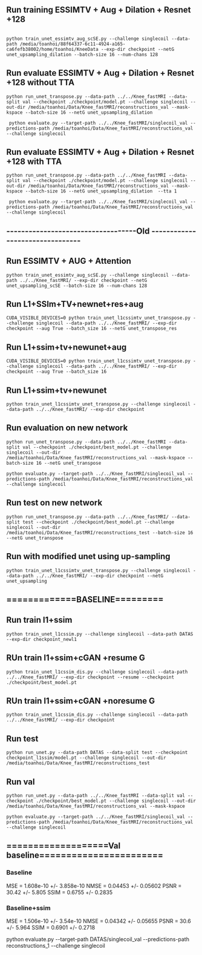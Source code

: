 ## Run training ESSIMTV + Aug + Dilation + Resnet +128
```

python train_unet_essimtv_aug_scSE.py --challenge singlecoil --data-path /media/toanhoi/88f64337-6c11-4924-a165-ca6fefb38002/home/toanhoi/KneeData --exp-dir checkpoint --netG unet_upsampling_dilation --batch-size 16 --num-chans 128

```
## Run evaluate ESSIMTV + Aug + Dilation + Resnet +128 without TTA
```
python run_unet_transpose.py --data-path ../../Knee_fastMRI --data-split val --checkpoint ./checkpoint/model.pt --challenge singlecoil --out-dir /media/toanhoi/Data/Knee_fastMRI/reconstructions_val --mask-kspace --batch-size 16 --netG unet_upsampling_dilation 
```
```
 python evaluate.py --target-path ../../Knee_fastMRI/singlecoil_val --predictions-path /media/toanhoi/Data/Knee_fastMRI/reconstructions_val --challenge singlecoil

```

## Run evaluate ESSIMTV + Aug + Dilation + Resnet +128 with TTA

```
python run_unet_transpose.py --data-path ../../Knee_fastMRI --data-split val --checkpoint ./checkpoint/model.pt --challenge singlecoil --out-dir /media/toanhoi/Data/Knee_fastMRI/reconstructions_val --mask-kspace --batch-size 16 --netG unet_upsampling_dilation  --tta 1
```
```
 python evaluate.py --target-path ../../Knee_fastMRI/singlecoil_val --predictions-path /media/toanhoi/Data/Knee_fastMRI/reconstructions_val --challenge singlecoil

```

## -----------------------------------Old --------------------------------


## Run ESSIMTV + AUG + Attention
```
python train_unet_essimtv_aug_scSE.py --challenge singlecoil --data-path ../../Knee_fastMRI/ --exp-dir checkpoint --netG unet_upsampling_scSE --batch-size 16 --num-chans 128
```

## Run L1+SSIm+TV+newnet+res+aug
```
CUDA_VISIBLE_DEVICES=0 python train_unet_l1cssimtv_unet_transpose.py --challenge singlecoil --data-path ../../Knee_fastMRI/ --exp-dir checkpoint --aug True --batch_size 16 --netG unet_transpose_res
```
## Run L1+ssim+tv+newunet+aug
```
CUDA_VISIBLE_DEVICES=0 python train_unet_l1cssimtv_unet_transpose.py --challenge singlecoil --data-path ../../Knee_fastMRI/ --exp-dir checkpoint --aug True --batch_size 16
```

## Run L1+ssim+tv+newunet
```
python train_unet_l1cssimtv_unet_transpose.py --challenge singlecoil --data-path ../../Knee_fastMRI/ --exp-dir checkpoint
```

## Run evaluation on new network
```
python run_unet_transpose.py --data-path ../../Knee_fastMRI --data-split val --checkpoint ./checkpoint/best_model.pt --challenge singlecoil --out-dir /media/toanhoi/Data/Knee_fastMRI/reconstructions_val --mask-kspace --batch-size 16 --netG unet_transpose
```

```
python evaluate.py --target-path ../../Knee_fastMRI/singlecoil_val --predictions-path /media/toanhoi/Data/Knee_fastMRI/reconstructions_val --challenge singlecoil
```
## Run test on new network

```
python run_unet_transpose.py --data-path ../../Knee_fastMRI/ --data-split test --checkpoint ./checkpoint/best_model.pt --challenge singlecoil --out-dir /media/toanhoi/Data/Knee_fastMRI/reconstructions_test --batch-size 16 --netG unet_transpose
```

## Run with modified unet using up-sampling
```
python train_unet_l1cssimtv_unet_transpose.py --challenge singlecoil --data-path ../../Knee_fastMRI/ --exp-dir checkpoint --netG unet_upsampling
```
## =============BASELINE=========

## Run train l1+ssim
```
python train_unet_l1cssim.py --challenge singlecoil --data-path DATAS --exp-dir checkpoint_newl1
```
## RUn train l1+ssim+cGAN +resume G
```
python train_unet_l1cssim_dis.py --challenge singlecoil --data-path ../../Knee_fastMRI/ --exp-dir checkpoint --resume --checkpoint ./checkpoint/best_model.pt
```
## RUn train l1+ssim+cGAN +noresume G
```
python train_unet_l1cssim_dis.py --challenge singlecoil --data-path ../../Knee_fastMRI/ --exp-dir checkpoint
```

## Run test
```
python run_unet.py --data-path DATAS --data-split test --checkpoint checkpoint_l1ssim/model.pt --challenge singlecoil --out-dir /media/toanhoi/Data/Knee_fastMRI/reconstructions_test

```
## Run val
```
python run_unet.py --data-path ../../Knee_fastMRI --data-split val --checkpoint ./checkpoint/best_model.pt --challenge singlecoil --out-dir /media/toanhoi/Data/Knee_fastMRI/reconstructions_val --mask-kspace
```
```
python evaluate.py --target-path ../../Knee_fastMRI/singlecoil_val --predictions-path /media/toanhoi/Data/Knee_fastMRI/reconstructions_val --challenge singlecoil
```

## ===================Val baseline=======================
### Baseline
MSE = 1.608e-10 +/- 3.858e-10 NMSE = 0.04453 +/- 0.05602 PSNR = 30.42 +/- 5.805 SSIM = 0.6755 +/- 0.2835 
### Baseline+ssim
MSE = 1.506e-10 +/- 3.54e-10 NMSE = 0.04342 +/- 0.05655 PSNR = 30.6 +/- 5.964 SSIM = 0.6901 +/- 0.2718




python evaluate.py --target-path DATAS/singlecoil_val --predictions-path reconstructions_1 --challenge singlecoil
